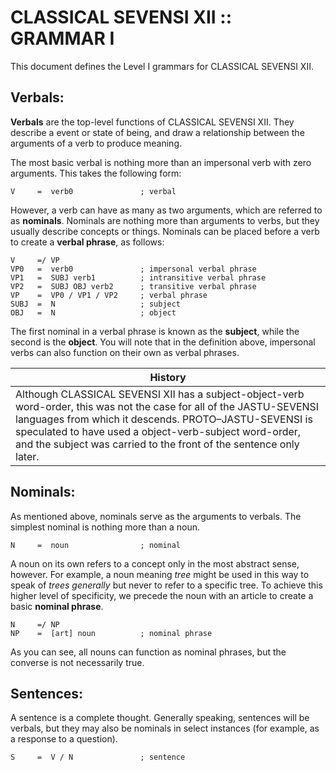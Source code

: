 #  CLASSICAL SEVENSI XII :: GRAMMAR I  #

This document defines the Level I grammars for CLASSICAL SEVENSI XII.

##  Verbals:  ##

__Verbals__ are the top-level functions of CLASSICAL SEVENSI XII.
They describe a event or state of being, and draw a relationship between the arguments of a verb to produce meaning.

The most basic verbal is nothing more than an impersonal verb with zero arguments.
This takes the following form:

```
V     =  verb0               ; verbal
```

However, a verb can have as many as two arguments, which are referred to as __nominals__.
Nominals are nothing more than arguments to verbs, but they usually describe concepts or things.
Nominals can be placed before a verb to create a __verbal phrase__, as follows:

```
V     =/ VP
VP0   =  verb0               ; impersonal verbal phrase
VP1   =  SUBJ verb1          ; intransitive verbal phrase
VP2   =  SUBJ OBJ verb2      ; transitive verbal phrase
VP    =  VP0 / VP1 / VP2     ; verbal phrase
SUBJ  =  N                   ; subject
OBJ   =  N                   ; object
```

The first nominal in a verbal phrase is known as the __subject__, while the second is the __object__.
You will note that in the definition above, impersonal verbs can also function on their own as verbal phrases.

| History |
| ------- |
| Although CLASSICAL SEVENSI XII has a subject-object-verb word-order, this was not the case for all of the JASTU-SEVENSI languages from which it descends. PROTO&ndash;JASTU-SEVENSI is speculated to have used a object-verb-subject word-order, and the subject was carried to the front of the sentence only later. |

##  Nominals:  ##

As mentioned above, nominals serve as the arguments to verbals.
The simplest nominal is nothing more than a noun.

```
N     =  noun                ; nominal
```

A noun on its own refers to a concept only in the most abstract sense, however.
For example, a noun meaning _tree_ might be used in this way to speak of _trees generally_ but never to refer to a specific tree.
To achieve this higher level of specificity, we precede the noun with an article to create a basic __nominal phrase__.

```
N     =/ NP
NP    =  [art] noun          ; nominal phrase
```

As you can see, all nouns can function as nominal phrases, but the converse is not necessarily true.

##  Sentences:  ##

A sentence is a complete thought.
Generally speaking, sentences will be verbals, but they may also be nominals in select instances (for example, as a response to a question).

```
S     =  V / N               ; sentence
```
